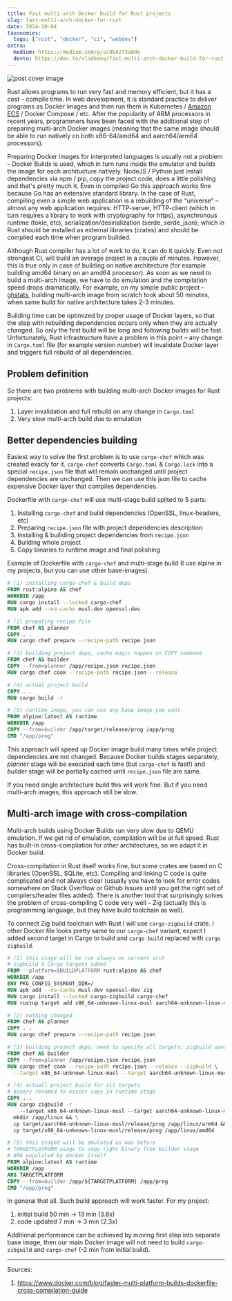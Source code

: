 ```yaml
---
title: Fast multi-arch Docker build for Rust projects
slug: fast-multi-arch-docker-for-rust
date: 2024-10-04
taxonomies:
  tags: ["rust", "docker", "ci", "webdev"]
extra:
  medium: https://medium.com/p/a7db42f3adde
  devto: https://dev.to/vladkens/fast-multi-arch-docker-build-for-rust-projects-an1
---
```


![post cover image](/rust-docker-build-cover.png)

Rust allows programs to run very fast and memory efficient, but it has a cost – compile time. In web development, it is standard practice to deliver programs as Docker images and then run them in Kubernetes / [Amazon ECS](/aws-ecs-cluster) / Docker Compose / etc. After the popularity of ARM processors in recent years, programmers have been faced with the additional step of preparing multi-arch Docker images (meaning that the same image should be able to run natively on both x86-64/amd64 and aarch64/arm64 processors).

Preparing Docker images for interpreted languages is usually not a problem – Docker Buildx is used, which in turn runs inside the emulator and builds the image for each architucture natively. NodeJS / Python just install dependencies via npm / pip, copy the project code, does a little polishing and that's pretty much it. Even in compiled Go this approach works fine because Go has an extensive standard library. In the case of Rust, compiling even a simple web application is a rebuilding of the “universe” – almost any web application requires: HTTP-server, HTTP-client (which in turn requires a library to work with cryptography for https), asynchronous runtime (tokie, etc), serialization/desirialization (serde, serde_json); which in Rust should be installed as external libraries (crates) and should be compiled each time when program builded.

Although Rust compiler has a lot of work to do, it can do it quickly. Even not strongest CI, will build an average project in a couple of minutes. However, this is true only in case of building on native architecture (for example building amd64 binary on an amd64 processor). As soon as we need to build a multi-arch image, we have to do emulation and the compilation speed drops dramatically. For example, on my simple public project – [ghstats](https://github.com/vladkens/ghstats), building multi-arch image from scratch took about 50 minutes, when same build for native architecture takes 2-3 minutes.

Building time can be optimized by proper usage of Docker layers, so that the step with rebuilding dependencies occurs only when they are actually changed. So only the first build will be long and following builds will be fast. Unfortunately, Rust infrastructure have a problem in this point –
any change in `Cargo.toml` file (for example version number) will invalidate Docker layer and triggers full rebuild of all dependencies.

## Problem definition

So there are two problems with building multi-arch Docker images for Rust projects:

1. Layer invalidation and full rebuild on any change in `Cargo.toml `
2. Very slow multi-arch build due to emulation

## Better dependencies building

Easiest way to solve the first problem is to use `cargo-chef` which was created exacly for it. `cargo-chef` converts `Cargo.toml` & `Cargo.lock` into a special `recipe.json` file that will remain unchanged until project dependencies are unchanged. Then we can use this json file to cache expensive Docker layer that compiles dependencies.

Dockerfile with `cargo-chef` will use multi-stage build splited to 5 parts:

1. Installing `cargo-chef` and build dependencies (OpenSSL, linux-headers, etc)
2. Preparing `recipe.json` file with project dependencies description
3. Installing & builiding project dependencies from `recipe.json`
4. Building whole project
5. Copy binaries to runtime image and final polishing

Example of Dockerfile with `cargo-chef` and multi-stage build (I use alpine in my projects, but you can use other base-images).

```dockerfile
# (1) installing cargo-chef & build deps
FROM rust:alpine AS chef
WORKDIR /app
RUN cargo install --locked cargo-chef
RUN apk add --no-cache musl-dev openssl-dev

# (2) prepating recipe file
FROM chef AS planner
COPY . .
RUN cargo chef prepare --recipe-path recipe.json

# (3) building project deps, cache magic happen on COPY command
FROM chef AS builder
COPY --from=planner /app/recipe.json recipe.json
RUN cargo chef cook --recipe-path recipe.json --release

# (4) actual project build
COPY . .
RUN cargo build -r

# (5) runtime image, you can use any base image you want
FROM alpine:latest AS runtime
WORKDIR /app
COPY --from=builder /app/target/release/prog /app/prog
CMD "/app/prog"
```

This approach will speed up Docker image build many times while project dependencies are not changed. Because Docker builds stages separately, _planner_ stage will be executed each time (but `cargo-chef` is fast!) and _builder_ stage will be partially cached until `recipe.json` file are same.

If you need single architecture build this will work fine. But if you need multi-arch images, this approach still be slow.

## Multi-arch image with cross-compilation

Multi-arch builds using Docker Buildx run very slow due to QEMU emulation. If we get rid of emulation, compilation will be at full speed. Rust has built-in cross-compilation for other architectures, so we adapt it in Docker build.

Cross-compilation in Rust itself works fine, but some crates are based on C libraries (OpenSSL, SQLite, etc). Compiling and linking C code is quite complicated and not always clear (usually you have to look for error codes somewhere on Stack Overflow or Github Issues until you get the right set of compilers/header files added). There is another tool that surprisingly solves the problem of cross-compiling C code very well – Zig (actually this is programming language, but they have build toolchain as well).

To connect Zig build toolchain with Rust I will use `cargo-zigbuild` crate. I other Docker file looks pretty same to our `cargo-chef` variant, expect I added second target in Cargo to build and `cargo build` replaced with `cargo zigbuild`.

```dockerfile
# (1) this stage will be run always on current arch
# zigbuild & Cargo targets added
FROM --platform=$BUILDPLATFORM rust:alpine AS chef
WORKDIR /app
ENV PKG_CONFIG_SYSROOT_DIR=/
RUN apk add --no-cache musl-dev openssl-dev zig
RUN cargo install --locked cargo-zigbuild cargo-chef
RUN rustup target add x86_64-unknown-linux-musl aarch64-unknown-linux-musl

# (2) nothing changed
FROM chef AS planner
COPY . .
RUN cargo chef prepare --recipe-path recipe.json

# (3) building project deps: need to specify all targets; zigbuild used
FROM chef AS builder
COPY --from=planner /app/recipe.json recipe.json
RUN cargo chef cook --recipe-path recipe.json --release --zigbuild \
  --target x86_64-unknown-linux-musl --target aarch64-unknown-linux-musl

# (4) actuall project build for all targets
# binary renamed to easier copy in runtime stage
COPY . .
RUN cargo zigbuild -r
    --target x86_64-unknown-linux-musl --target aarch64-unknown-linux-musl && \
  mkdir /app/linux && \
  cp target/aarch64-unknown-linux-musl/release/prog /app/linux/arm64 && \
  cp target/x86_64-unknown-linux-musl/release/prog /app/linux/amd64

# (5) this staged will be emulated as was before
# TARGETPLATFORM usage to copy right binary from builder stage
# ARG populated by docker itself
FROM alpine:latest AS runtime
WORKDIR /app
ARG TARGETPLATFORM
COPY --from=builder /app/${TARGETPLATFORM} /app/prog
CMD "/app/prog"
```

In general that all. Such build approach will work faster. For my project:

1. initial build 50 min -> 13 min (3.8x)
2. code updated 7 min -> 3 min (2.3x)

Additional performance can be achieved by moving first step into separate base image, then our main Docker image will not need to build `cargo-zibguild` and `cargo-chef` (-2 min from initial build).

---

Sources:

1. <https://www.docker.com/blog/faster-multi-platform-builds-dockerfile-cross-compilation-guide>
